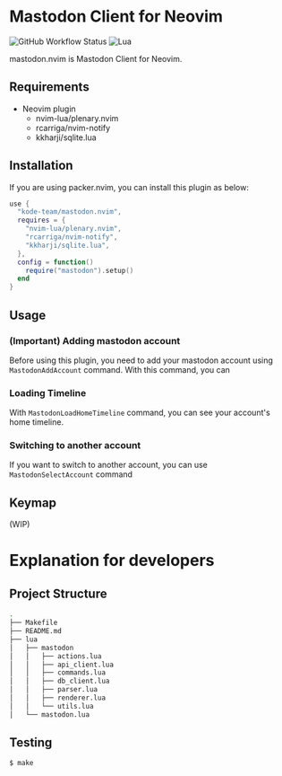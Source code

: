 
# Mastodon Client for Neovim

![GitHub Workflow Status](https://img.shields.io/github/workflow/status/ellisonleao/nvim-plugin-template/default?style=for-the-badge)
![Lua](https://img.shields.io/badge/Made%20with%20Lua-blueviolet.svg?style=for-the-badge&logo=lua)

mastodon.nvim is Mastodon Client for Neovim.

## Requirements

* Neovim plugin
  * nvim-lua/plenary.nvim
  * rcarriga/nvim-notify
  * kkharji/sqlite.lua

## Installation

If you are using packer.nvim, you can install this plugin as below:

```lua
use {
  "kode-team/mastodon.nvim",
  requires = {
    "nvim-lua/plenary.nvim",
    "rcarriga/nvim-notify",
    "kkharji/sqlite.lua",
  },
  config = function()
    require("mastodon").setup()
  end
}
```

## Usage


### (Important) Adding mastodon account

Before using this plugin, you need to add your mastodon account using `MastodonAddAccount` command. With this command, you can


### Loading Timeline

With `MastodonLoadHomeTimeline` command, you can see your account's home timeline.

### Switching to another account

If you want to switch to another account, you can use `MastodonSelectAccount` command


## Keymap

(WIP)

# Explanation for developers


## Project Structure

```sh
.
├── Makefile
├── README.md
├── lua
│   ├── mastodon
│   │   ├── actions.lua
│   │   ├── api_client.lua
│   │   ├── commands.lua
│   │   ├── db_client.lua
│   │   ├── parser.lua
│   │   ├── renderer.lua
│   │   └── utils.lua
│   └── mastodon.lua
```

## Testing

```sh
$ make
```

